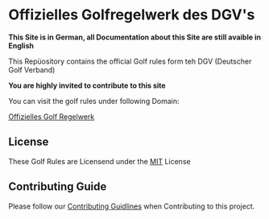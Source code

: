 # Offizielles Golfregelwerk des DGV's

**This Site is in German, all Documentation about this Site are still avaible in English**

This Repüository contains the official Golf rules form teh DGV (Deutscher Golf Verband)

**You are highly invited to contribute to this site**

You can visit the golf rules under following Domain:

[Offizielles Golf Regelwerk](https://rules.golf.moinjulian.com)

## License

These Golf Rules are Licensend under the [MIT](LICENSE.md) License

## Contributing Guide

Please follow our [Contributing Guidlines](CONTRIBUTING.md) when Contributing to this project.

